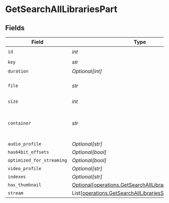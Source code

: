 # GetSearchAllLibrariesPart


## Fields

| Field                                                                                                                  | Type                                                                                                                   | Required                                                                                                               | Description                                                                                                            | Example                                                                                                                |
| ---------------------------------------------------------------------------------------------------------------------- | ---------------------------------------------------------------------------------------------------------------------- | ---------------------------------------------------------------------------------------------------------------------- | ---------------------------------------------------------------------------------------------------------------------- | ---------------------------------------------------------------------------------------------------------------------- |
| `id`                                                                                                                   | *int*                                                                                                                  | :heavy_check_mark:                                                                                                     | N/A                                                                                                                    | 119542                                                                                                                 |
| `key`                                                                                                                  | *str*                                                                                                                  | :heavy_check_mark:                                                                                                     | N/A                                                                                                                    | /library/parts/119542/1680457526/file.mkv                                                                              |
| `duration`                                                                                                             | *Optional[int]*                                                                                                        | :heavy_minus_sign:                                                                                                     | N/A                                                                                                                    | 11558112                                                                                                               |
| `file`                                                                                                                 | *str*                                                                                                                  | :heavy_check_mark:                                                                                                     | N/A                                                                                                                    | /movies/Avatar The Way of Water (2022)/Avatar.The.Way.of.Water.2022.2160p.WEB-DL.DDP5.1.Atmos.DV.HDR10.HEVC-CMRG.mkv   |
| `size`                                                                                                                 | *int*                                                                                                                  | :heavy_check_mark:                                                                                                     | N/A                                                                                                                    | 36158371307                                                                                                            |
| `container`                                                                                                            | *str*                                                                                                                  | :heavy_check_mark:                                                                                                     | The container format of the media file.<br/>                                                                           | mkv                                                                                                                    |
| `audio_profile`                                                                                                        | *Optional[str]*                                                                                                        | :heavy_minus_sign:                                                                                                     | N/A                                                                                                                    | dts                                                                                                                    |
| `has64bit_offsets`                                                                                                     | *Optional[bool]*                                                                                                       | :heavy_minus_sign:                                                                                                     | N/A                                                                                                                    | false                                                                                                                  |
| `optimized_for_streaming`                                                                                              | *Optional[bool]*                                                                                                       | :heavy_minus_sign:                                                                                                     | N/A                                                                                                                    | false                                                                                                                  |
| `video_profile`                                                                                                        | *Optional[str]*                                                                                                        | :heavy_minus_sign:                                                                                                     | N/A                                                                                                                    | main 10                                                                                                                |
| `indexes`                                                                                                              | *Optional[str]*                                                                                                        | :heavy_minus_sign:                                                                                                     | N/A                                                                                                                    | sd                                                                                                                     |
| `has_thumbnail`                                                                                                        | [Optional[operations.GetSearchAllLibrariesHasThumbnail]](../../models/operations/getsearchalllibrarieshasthumbnail.md) | :heavy_minus_sign:                                                                                                     | N/A                                                                                                                    | 1                                                                                                                      |
| `stream`                                                                                                               | List[[operations.GetSearchAllLibrariesStream](../../models/operations/getsearchalllibrariesstream.md)]                 | :heavy_minus_sign:                                                                                                     | N/A                                                                                                                    |                                                                                                                        |